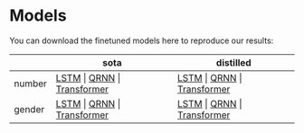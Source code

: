# Models

You can download the finetuned models here to reproduce our results:

|          | sota    | distilled |
| -------- | ------- | --------  |
| number   | [LSTM](cs.jhu.edu/~sding/downloads/naacl2021/models/lstm/lstm.number.pt) \| [QRNN](cs.jhu.edu/~sding/downloads/naacl2021/models/qrnn/qrnn.number.pt) \| [Transformer](cs.jhu.edu/~sding/downloads/naacl2021/models/transformer/transformer.number.pt) | [LSTM](cs.jhu.edu/~sding/downloads/naacl2021/models/lstm/lstm.distilled.number.pt) \| [QRNN](cs.jhu.edu/~sding/downloads/naacl2021/models/qrnn/qrnn.distilled.number.pt) \| [Transformer](cs.jhu.edu/~sding/downloads/naacl2021/models/transformer/transformer.distilled.number.pt) |
| gender   | [LSTM](cs.jhu.edu/~sding/downloads/naacl2021/models/lstm/lstm.gender.pt) \| [QRNN](cs.jhu.edu/~sding/downloads/naacl2021/models/qrnn/qrnn.gender.pt) \| [Transformer](cs.jhu.edu/~sding/downloads/naacl2021/models/transformer/transformer.gender.pt) | [LSTM](cs.jhu.edu/~sding/downloads/naacl2021/models/lstm/lstm.distilled.number.pt) \| [QRNN](cs.jhu.edu/~sding/downloads/naacl2021/models/qrnn/qrnn.distilled.number.pt) \| [Transformer](cs.jhu.edu/~sding/downloads/naacl2021/models/transformer/transformer.distilled.number.pt) |
